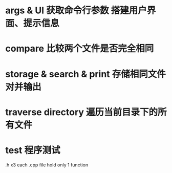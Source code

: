# args & UI  获取命令行参数 搭建用户界面、提示信息
# compare 比较两个文件是否完全相同
# storage & search & print 存储相同文件对并输出
# traverse directory 遍历当前目录下的所有文件
# test 程序测试


.h x3
each .cpp file hold only 1 function


